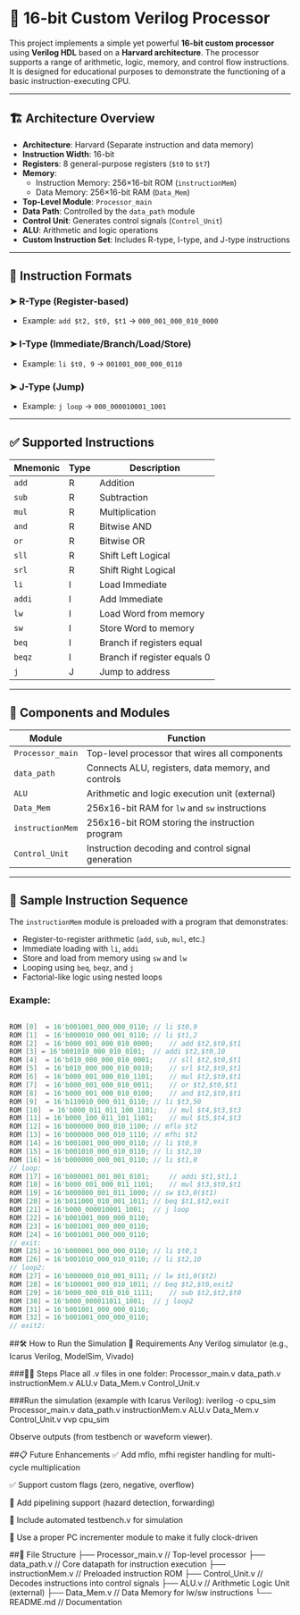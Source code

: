 # 🧠 16-bit Custom Verilog Processor

This project implements a simple yet powerful **16-bit custom processor** using **Verilog HDL** based on a **Harvard architecture**. The processor supports a range of arithmetic, logic, memory, and control flow instructions. It is designed for educational purposes to demonstrate the functioning of a basic instruction-executing CPU.

---

## 🏗️ Architecture Overview

- **Architecture**: Harvard (Separate instruction and data memory)
- **Instruction Width**: 16-bit
- **Registers**: 8 general-purpose registers (`$t0` to `$t7`)
- **Memory**:
  - Instruction Memory: 256×16-bit ROM (`instructionMem`)
  - Data Memory: 256×16-bit RAM (`Data_Mem`)
- **Top-Level Module**: `Processor_main`
- **Data Path**: Controlled by the `data_path` module
- **Control Unit**: Generates control signals (`Control_Unit`)
- **ALU**: Arithmetic and logic operations
- **Custom Instruction Set**: Includes R-type, I-type, and J-type instructions

---

## 🧾 Instruction Formats

### ➤ R-Type (Register-based)
- Example: `add $t2, $t0, $t1` → `000_001_000_010_0000`

### ➤ I-Type (Immediate/Branch/Load/Store)
- Example: `li $t0, 9` → `001001_000_000_0110`

### ➤ J-Type (Jump)
- Example: `j loop` → `000_000010001_1001`

---

## ✅ Supported Instructions

| Mnemonic | Type | Description                   |
|----------|------|-------------------------------|
| `add`    | R    | Addition                      |
| `sub`    | R    | Subtraction                   |
| `mul`    | R    | Multiplication                |
| `and`    | R    | Bitwise AND                   |
| `or`     | R    | Bitwise OR                    |
| `sll`    | R    | Shift Left Logical            |
| `srl`    | R    | Shift Right Logical           |
| `li`     | I    | Load Immediate                |
| `addi`   | I    | Add Immediate                 |
| `lw`     | I    | Load Word from memory         |
| `sw`     | I    | Store Word to memory          |
| `beq`    | I    | Branch if registers equal     |
| `beqz`   | I    | Branch if register equals 0   |
| `j`      | J    | Jump to address               |

---

## 💾 Components and Modules

| Module             | Function                                             |
|--------------------|------------------------------------------------------|
| `Processor_main`   | Top-level processor that wires all components        |
| `data_path`        | Connects ALU, registers, data memory, and controls   |
| `ALU`              | Arithmetic and logic execution unit (external)       |
| `Data_Mem`         | 256x16-bit RAM for `lw` and `sw` instructions        |
| `instructionMem`   | 256x16-bit ROM storing the instruction program       |
| `Control_Unit`     | Instruction decoding and control signal generation   |

---

## 🧪 Sample Instruction Sequence

The `instructionMem` module is preloaded with a program that demonstrates:

- Register-to-register arithmetic (`add`, `sub`, `mul`, etc.)
- Immediate loading with `li`, `addi`
- Store and load from memory using `sw` and `lw`
- Looping using `beq`, `beqz`, and `j`
- Factorial-like logic using nested loops

### Example:

```verilog

ROM [0]  = 16'b001001_000_000_0110;	// li $t0,9		
ROM [1]  = 16'b000010_000_001_0110;	// li $t1,2		
ROM [2]  = 16'b000_001_000_010_0000;	// add $t2,$t0,$t1	
ROM [3] = 16'b001010_000_010_0101;	// addi $t2,$t0,10   	
ROM [4]  = 16'b010_000_000_010_0001;	// sll $t2,$t0,$t1	
ROM [5]  = 16'b010_000_000_010_0010;	// srl $t2,$t0,$t1	
ROM [6]  = 16'b000_001_000_010_1101;	// mul $t2,$t0,$t1	
ROM [7]  = 16'b000_001_000_010_0011;	// or $t2,$t0,$t1	
ROM [8]  = 16'b000_001_000_010_0100;	// and $t2,$t0,$t1	
ROM [9]  = 16'b110010_000_011_0110;	// li $t3,50		
ROM [10]  = 16'b000_011_011_100_1101;	// mul $t4,$t3,$t3	
ROM [11] = 16'b000_100_011_101_1101;	// mul $t5,$t4,$t3	
ROM [12] = 16'b000000_000_010_1100;	// mflo $t2		
ROM [13] = 16'b000000_000_010_1110;	// mfhi $t2		
ROM [14] = 16'b001001_000_000_0110;	// li $t0,9
ROM [15] = 16'b001010_000_010_0110;	// li $t2,10
ROM [16] = 16'b000000_000_001_0110;	// li $t1,0
// loop:
ROM [17] = 16'b000001_001_001_0101; 	// addi $t1,$t1,1
ROM [18] = 16'b000_001_000_011_1101;	// mul $t3,$t0,$t1
ROM [19] = 16'b000000_001_011_1000;	// sw $t3,0($t1)
ROM [20] = 16'b011000_010_001_1011;	// beq $t1,$t2,exit
ROM [21] = 16'b000_000010001_1001;	// j loop
ROM [22] = 16'b001001_000_000_0110;
ROM [23] = 16'b001001_000_000_0110;
ROM [24] = 16'b001001_000_000_0110;
// exit:
ROM [25] = 16'b000001_000_000_0110;	// li $t0,1
ROM [26] = 16'b001010_000_010_0110;	// li $t2,10
// loop2:
ROM [27] = 16'b000000_010_001_0111;	// lw $t1,0($t2)
ROM [28] = 16'b100001_000_010_1011;	// beq $t2,$t0,exit2
ROM [29] = 16'b000_000_010_010_1111;	// sub $t2,$t2,$t0
ROM [30] = 16'b000_000011011_1001;	// j loop2
ROM [31] = 16'b001001_000_000_0110;		
ROM [32] = 16'b001001_000_000_0110;	
// exit2:

```

##🛠️ How to Run the Simulation
🔧 Requirements
Any Verilog simulator (e.g., Icarus Verilog, ModelSim, Vivado)

###🏃‍♂️ Steps
Place all .v files in one folder:
Processor_main.v
data_path.v
instructionMem.v
ALU.v
Data_Mem.v
Control_Unit.v

###Run the simulation (example with Icarus Verilog):
iverilog -o cpu_sim Processor_main.v data_path.v instructionMem.v ALU.v Data_Mem.v Control_Unit.v
vvp cpu_sim

Observe outputs (from testbench or waveform viewer).


##📋 Future Enhancements
✅ Add mflo, mfhi register handling for multi-cycle multiplication

✅ Support custom flags (zero, negative, overflow)

🚧 Add pipelining support (hazard detection, forwarding)

🚧 Include automated testbench.v for simulation

🚧 Use a proper PC incrementer module to make it fully clock-driven


##📂 File Structure
├── Processor_main.v       // Top-level processor
├── data_path.v            // Core datapath for instruction execution
├── instructionMem.v       // Preloaded instruction ROM
├── Control_Unit.v         // Decodes instructions into control signals
├── ALU.v                  // Arithmetic Logic Unit (external)
├── Data_Mem.v             // Data Memory for lw/sw instructions
└── README.md              // Documentation

